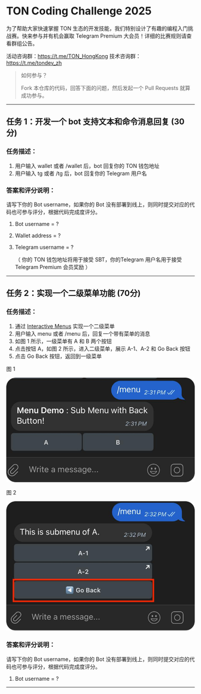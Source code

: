 # TON Coding Challenge 2025

为了帮助大家快速掌握 TON 生态的开发技能，我们特别设计了有趣的编程入门挑战赛。快来参与并有机会赢取 Telegram Premium 大会员！详细的比赛规则请查看群组公告。

活动咨询群：https://t.me/TON_HongKong
技术咨询群：https://t.me/tondev_zh


> 如何参与？
> 
> Fork 本仓库的代码，回答下面的问题，然后发起一个 Pull Requests 就算成功参与。

---

## 任务 1：开发一个 bot 支持文本和命令消息回复 (30分)

### 任务描述：

1. 用户输入 wallet 或者 /wallet 后，bot 回复你的 TON 钱包地址
2. 用户输入 tg 或者 /tg 后，bot 回复你的 Telegram 用户名

### 答案和评分说明：

请写下你的 Bot username，如果你的 Bot 没有部署到线上，则同时提交对应的代码也可参与评分，根据代码完成度评分。

1. Bot username = ?
2. Wallet address =  ?
3. Telegram username =  ?

   （ 你的 TON 钱包地址将用于接受 SBT，你的Telegram 用户名用于接受 Telegram Premium 会员奖励 ）
---

## 任务 2：实现一个二级菜单功能 (70分)

### 任务描述：

1. 通过 [Interactive Menus](https://grammy.dev/plugins/menu) 实现一个二级菜单
2. 用户输入 menu 或者 /menu 后，回复一个带有菜单的消息
3. 如图 1 所示，一级菜单有 A 和 B 两个按钮
4. 点击按钮 A，如图 2 所示，进入二级菜单，展示 A-1、A-2 和 Go Back 按钮
5. 点击 Go Back 按钮，返回到一级菜单

图 1 

![menu-1.jpg](public/menu-1.jpg)

图 2

![menu-2.jpg](public/menu-2.jpg)


### 答案和评分说明：

请写下你的 Bot username，如果你的 Bot 没有部署到线上，则同时提交对应的代码也可参与评分，根据代码完成度评分。

1. Bot username = ?


---

